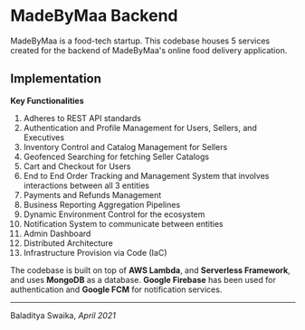 # MadeByMaa Backend

MadeByMaa is a food-tech startup. This codebase houses 5 services created for the backend of MadeByMaa's online food delivery application.  

## Implementation

**Key Functionalities**
1. Adheres to REST API standards
2. Authentication and Profile Management for Users, Sellers, and Executives
3. Inventory Control and Catalog Management for Sellers
4. Geofenced Searching for fetching Seller Catalogs
5. Cart and Checkout for Users
6. End to End Order Tracking and Management System that involves interactions between all 3 entities
7. Payments and Refunds Management
8. Business Reporting Aggregation Pipelines
9. Dynamic Environment Control for the ecosystem
10. Notification System to communicate between entities
11. Admin Dashboard
12. Distributed Architecture
13. Infrastructure Provision via Code (IaC)

The codebase is built on top of **AWS Lambda**, and **Serverless Framework**, and uses **MongoDB** as a database. **Google Firebase** has been used for authentication and **Google FCM** for notification services.

---
Baladitya Swaika, *April 2021*